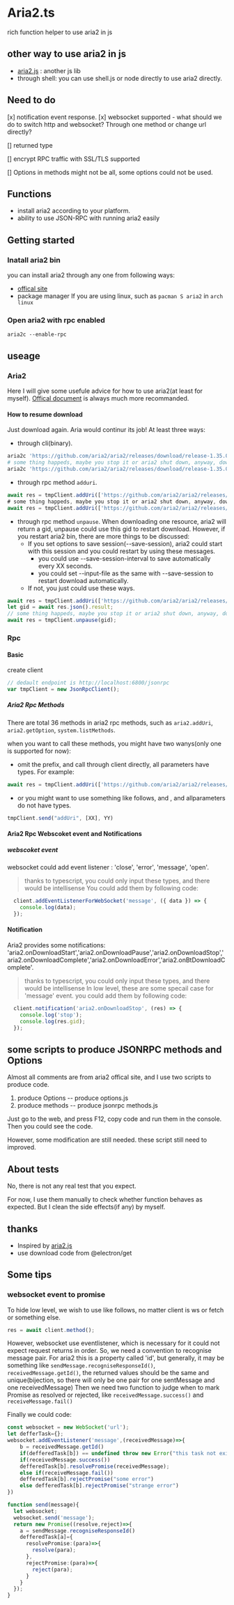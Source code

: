 # Aria2.ts
rich function helper to use aria2 in js

## other way to use aria2 in js
- [aria2.js](https://aria2.github.io/) : another js lib
- through shell: you can use shell.js or node directly to use aria2 directly.

## Need to do

[x] notification event response.
[x] websocket supported
    - what should we do to switch http and websocket? Through one method or change url directly? 

[] returned type

[] encrypt RPC traffic with SSL/TLS supported

[] Options in methods might not be all, some options could not be used.

## Functions
- install aria2 according to your platform.
- ability to use JSON-RPC with running aria2 easily

## Getting started
### Inatall aria2 bin
you can install aria2 through any one from following ways:

- [offical site](https://github.com/aria2/aria2/releases)
- package manager If you are using linux, such as `pacman S aria2` in `arch linux`

### Open aria2 with rpc enabled

``` shell
aria2c --enable-rpc
```

## useage
### Aria2
Here I will give some usefule advice for how to use aria2(at least for myself). [Offical document](https://aria2.github.io/manual/en/html/aria2c.html) is always much more recommanded.

#### How to resume download
Just download again. Aria would continur its job! At least three ways:
- through cli(binary). 

``` bash
aria2c 'https://github.com/aria2/aria2/releases/download/release-1.35.0/aria2-1.35.0-aarch64-linux-android-build1.zip'
# some thing happeds, maybe you stop it or aria2 shut down, anyway, downloading is stopped.
aria2c 'https://github.com/aria2/aria2/releases/download/release-1.35.0/aria2-1.35.0-aarch64-linux-android-build1.zip'
```

- through rpc method `adduri`.

``` typescript
await res = tmpClient.addUri(['https://github.com/aria2/aria2/releases/download/release-1.35.0/aria2-1.35.0-aarch64-linux-android-build1.zip'])
# some thing happeds, maybe you stop it or aria2 shut down, anyway, downloading is stopped.
await res = tmpClient.addUri(['https://github.com/aria2/aria2/releases/download/release-1.35.0/aria2-1.35.0-aarch64-linux-android-build1.zip'])
```

- through rpc method `unpause`. When downloading one resource, aria2 will return a gid, unpause could use this gid to restart download. However, if you restart aria2 bin, there are more things to be discussed:
    - If you set options to save session(--save-session), aria2 could start with this session and you could restart by using these messages.
        - you could use --save-session-interval to save automatically every XX seconds.
        - you could set --input-file as the same with --save-session to restart download automatically.
    - If not, you just could use these ways.

```typescript
await res = tmpClient.addUri(['https://github.com/aria2/aria2/releases/download/release-1.35.0/aria2-1.35.0-aarch64-linux-android-build1.zip'])
let gid = await res.json().result;
// some thing happeds, maybe you stop it or aria2 shut down, anyway, downloading is stopped.
await res = tmpClient.unpause(gid);
```

### Rpc

#### Basic

create client

``` typescript
// dedault endpoint is http://localhost:6800/jsonrpc
var tmpClient = new JsonRpcClient();
```

##### Aria2 Rpc Methods

There are total 36 methods in aria2 rpc methods, such as `aria2.addUri`, `aria2.getOption`, `system.listMethods`. 

when you want to call these methods, you might have two wanys(only one is supported for now):
- omit the prefix, and call through client directly, all parameters have types. For example:

``` typescript
await res = tmpClient.addUri(['https://github.com/aria2/aria2/releases/download/release-1.35.0/aria2-1.35.0-aarch64-linux-android-build1.zip'], { dir: './' }, 2)
```

- or you might want to use something like follows, and , and allparameters do not have types.
``` typescript
tmpClient.send("addUri", [XX], YY)
```

#### Aria2 Rpc Webscoket event and Notifications

##### webscoket event
websocket could add event listener : 'close', 'error', 'message', 'open'.
> thanks to typescript, you could only input these types, and there would be intellisense
You could add them by following code:
``` ts
  client.addEventListenerForWebSocket('message', ({ data }) => {
    console.log(data);
  });
```
#### Notification
Aria2 provides some notifications: 'aria2.onDownloadStart','aria2.onDownloadPause','aria2.onDownloadStop','aria2.onDownloadComplete','aria2.onDownloadError','aria2.onBtDownloadComplete'.
> thanks to typescript, you could only input these types, and there would be intellisense
> In low level, these are some specail case for 'message' event.
you could add them by following code:
``` ts
  client.notification('aria2.onDownloadStop', (res) => {
    console.log('stop');
    console.log(res.gid);
  });
```

## some scripts to produce JSONRPC methods and Options 
Almost all comments are from aria2 offical site, and I use two scripts to produce code.

1. produce Options -- produce options.js
2. produce methods -- produce jsonrpc methods.js

Just go to the web, and press F12, copy code and run them in the console. Then you could see the code.

However, some modification are still needed.
these script still need to improved.

## About tests
No, there is not any real test that you expect. 

For now, I use them manually to check whether function behaves as expected. But I clean the side effects(if any) by myself.

## thanks
- Inspired by [aria2.js](https://aria2.github.io/)
- use download code from @electron/get


## Some tips
### websocket event to promise
To hide low level, we wish to use like follows, no matter client is ws or fetch or something else.
``` ts
res = await client.method();
```
However, websocket use eventlistener, which is necessary for it could not expect request returns in order.
So, we need a convention to recognise message pair. For aria2 this is a property called 'id', but generally, it may be something like `sendMessage.recogniseResponseId()`, `receivedMessage.getId()`, the returned values should be the same and unique(bijection, so there will only be one pair for one sentMessage and one receivedMessage)
Then we need two function to judge when to mark Promise as resolved or rejected, like `receivedMessage.success()` and `receiveMessage.fail()` 

Finally we could code:
``` ts
const websocket = new WebSocket('url');
let defferTask={};
websocket.addEventListener('message',(receivedMessage)=>{
    b = receivedMessage.getId()
    if(defferedTask[b]) == undefined throw new Error("this task not existed.")
    if(receivedMessage.success())
    defferedTask[b].resolvePromise(receivedMessage);
    else if(receiveMessage.fail())
    defferedTask[b].rejectPromise("some error")
    else defferedTask[b].rejectPromise("strange error")
})

function send(message){
  let websocket;
  websocket.send('message');
  return new Promise((resolve,reject)=>{
    a = sendMessage.recogniseResponseId()
    defferedTask[a]={
      resolvePromise:(para)=>{
        resolve(para);
      },
      rejectPromise:(para)=>{
        reject(para);
      }
    }
  });
}
```